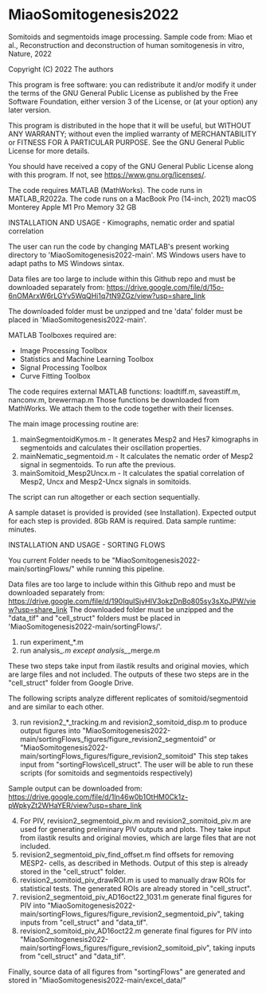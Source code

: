 # MiaoSomitogenesis2022

Somitoids and segmentoids image processing. Sample code from:
Miao et al., Reconstruction and deconstruction of human somitogenesis in vitro, Nature, 2022

Copyright (C) 2022  The authors

This program is free software: you can redistribute it and/or modify
it under the terms of the GNU General Public License as published by
the Free Software Foundation, either version 3 of the License, or
(at your option) any later version.

This program is distributed in the hope that it will be useful,
but WITHOUT ANY WARRANTY; without even the implied warranty of
MERCHANTABILITY or FITNESS FOR A PARTICULAR PURPOSE.  See the
GNU General Public License for more details.

You should have received a copy of the GNU General Public License
along with this program.  If not, see <https://www.gnu.org/licenses/>.

The code requires MATLAB (MathWorks).
The code runs in MATLAB_R2022a. The code runs on a 
MacBook Pro (14-inch, 2021) macOS Monterey
Apple M1 Pro
Memory 32 GB 

INSTALLATION AND USAGE - Kimographs, nematic order and spatial correlation

The user can run the code by changing 
MATLAB's present working directory to 'MiaoSomitogenesis2022-main'.
MS Windows users have to adapt paths to MS Windows sintax.
 
Data files are too large to include within this Github repo and must be
downloaded separately from:
https://drive.google.com/file/d/15o-6nOMArxW6rLGYv5WqQHi1q7tN9ZGz/view?usp=share_link

The downloaded folder must be unzipped and tne 'data' folder must be
placed in 'MiaoSomitogenesis2022-main'.

MATLAB Toolboxes required are:
- Image Processing Toolbox 
- Statistics and Machine Learning Toolbox 
- Signal Processing Toolbox 
- Curve Fitting Toolbox 

The code requires external MATLAB functions:
loadtiff.m, saveastiff.m, nanconv.m, brewermap.m
Those functions be downloaded from MathWorks. We attach them to the code together with
their licenses.

The main image processing routine are:
1) mainSegmentoidKymos.m - It generates Mesp2 and Hes7 kimographs in segmentoids and calculates their oscillation properties.
2) mainNematic_segmentoid.m - It calculates the nematic order of Mesp2 signal in segmentoids. To run afte the previous.
3) mainSomitoid_Mesp2Uncx.m - It calculates the spatial correlation of Mesp2, Uncx and Mesp2-Uncx signals in somitoids.

The script can run altogether or each section sequentially.

A sample dataset is provided is provided (see Installation). Expected output for each step is provided. 8Gb RAM is required. Data sample runtime: minutes.

INSTALLATION AND USAGE - SORTING FLOWS

You current Folder needs to be "MiaoSomitogenesis2022-main/sortingFlows/" while running this pipeline.

Data files are too large to include within this Github repo and must be
downloaded separately from:
https://drive.google.com/file/d/190IquISjvHIV3okzDnBo805sy3sXpJPW/view?usp=share_link
The downloaded folder must be unzipped and the "data_tif" and "cell_struct" folders must be
placed in 'MiaoSomitogenesis2022-main/sortingFlows/'.

1. run experiment_*.m
2. run analysis_*.m except analysis_*_merge.m

These two steps take input from ilastik results and original movies, which are large files and not included. 
The outputs of these two steps are in the "cell_struct" folder from Google Drive.

The following scripts analyze different replicates of somitoid/segmentoid and are similar to each other.

3. run revision2_*_tracking.m and revision2_somitoid_disp.m to produce output figures into "MiaoSomitogenesis2022-main/sortingFlows_figures/figure_revision2_segmentoid" or "MiaoSomitogenesis2022-main/sortingFlows_figures/figure_revision2_somitoid"
This step takes input from "sortingFlows\cell_struct". The user will be able to run these scripts (for somitoids and segmentoids respectively)

Sample output can be downloaded from: 
https://drive.google.com/file/d/1ln46w0b1OtHM0Ck1z-pWpkyZt2WHaYER/view?usp=share_link

4. For PIV, revision2_segmentoid_piv.m and revision2_somitoid_piv.m are used for generating preliminary PIV outputs and plots. They take input from ilastik results and original movies, which are large files that are not included. 
5. revision2_segmentoid_piv_find_offset.m find offsets for removing MESP2- cells, as described in Methods. Output of this step is already stored in the "cell_struct" folder.
6. revision2_somitoid_piv_drawROI.m is used to manually draw ROIs for statistical tests. The generated ROIs are already stored in "cell_struct". 
7. revision2_segmentoid_piv_AD16oct22_1031.m generate final figures for PIV into "MiaoSomitogenesis2022-main/sortingFlows_figures/figure_revision2_segmentoid_piv", taking inputs from "cell_struct" and "data_tif".
8. revision2_somitoid_piv_AD16oct22.m generate final figures for PIV into "MiaoSomitogenesis2022-main/sortingFlows_figures/figure_revision2_somitoid_piv", taking inputs from "cell_struct" and "data_tif".

Finally, source data of all figures from "sortingFlows" are generated and stored in "MiaoSomitogenesis2022-main/excel_data/"

